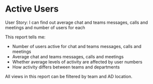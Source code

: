 # Active Users
User Story: I can find out average chat and teams messages, calls and meetings and number of users for each

This report tells me:

- Number of users active for chat and teams messages, calls and meetings 
- Average chat and teams messages, calls and meetings
- Whether average levels of activity are affected by user numbers
- How activity differs between teams and departments

All views in this report can be filtered by team and AD location. 
